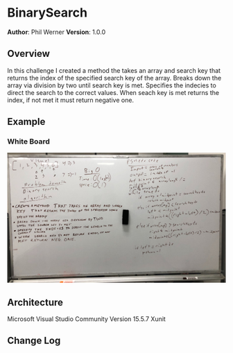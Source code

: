 # BinarySearch

**Author**: Phil Werner
**Version**: 1.0.0

## Overview
In this challenge I created a method the takes an array and search key that returns the index of the specified search key of the array. Breaks down the array via division by two until search key is met. Specifies the indecies to direct the search to the correct values. When seach key is met returns the index, if not met it must return negative one.

## Example
### White Board
![psuedo code](https://github.com/IanGifford261/Data-Structures-And-Algorithms/blob/master/Code-Challenges/BinarySearch/BinarySearch/Image%20from%20iOS.jpg)

## Architecture
Microsoft Visual Studio Community Version 15.5.7
Xunit

## Change Log
